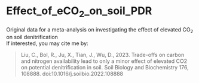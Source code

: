 # Effect_of_eCO<sub>2</sub>_on_soil_PDR
Original data for a meta-analysis on investigating the effect of elevated CO<sub>2</sub> on soil denitrification  
If interested, you may cite me by:
> Liu, C., Bol, R., Ju, X., Tian, J., Wu, D., 2023. Trade-offs on carbon and nitrogen availability lead to only a minor effect of elevated CO2 on potential denitrification in soil. Soil Biology and Biochemistry 176, 108888. doi:10.1016/j.soilbio.2022.108888
